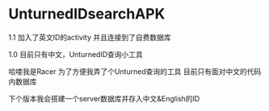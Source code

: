 # UnturnedIDsearchAPK
1.1
加入了英文ID的activity
并且连接到了自费数据库

1.0
目前只有中文，UnturnedID查询小工具

哈喽我是Racer
为了方便我弄了个Unturned查询的工具
目前只有面对中文的代码内数据库

下个版本我会搭建一个server数据库并存入中文&English的ID
